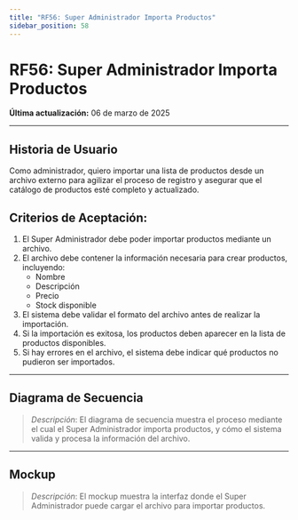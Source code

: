 ```yaml
---
title: "RF56: Super Administrador Importa Productos"
sidebar_position: 58
---
```


# RF56: Super Administrador Importa Productos

**Última actualización:** 06 de marzo de 2025

---

## Historia de Usuario

Como administrador, quiero importar una lista de productos desde un archivo externo para agilizar el proceso de registro y asegurar que el catálogo de productos esté completo y actualizado.

## **Criterios de Aceptación:**

1. El Super Administrador debe poder importar productos mediante un archivo.
2. El archivo debe contener la información necesaria para crear productos, incluyendo:
   - Nombre
   - Descripción
   - Precio
   - Stock disponible
3. El sistema debe validar el formato del archivo antes de realizar la importación.
4. Si la importación es exitosa, los productos deben aparecer en la lista de productos disponibles.
5. Si hay errores en el archivo, el sistema debe indicar qué productos no pudieron ser importados.

---

## **Diagrama de Secuencia**

> _Descripción_: El diagrama de secuencia muestra el proceso mediante el cual el Super Administrador importa productos, y cómo el sistema valida y procesa la información del archivo.

---

## **Mockup**

> _Descripción_: El mockup muestra la interfaz donde el Super Administrador puede cargar el archivo para importar productos.
